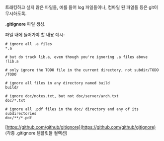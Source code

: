 트래킹하고 싶지 않은 파일들, 예를 들어 log 파일들이나, 컴파일 된 파일들 등은 git이 무시하도록.

**.gitignore** 파일 생성.

파일 내에 들어가야 할 내용 예시:

```
# ignore all .a files
*.a

# but do track lib.a, even though you're ignoring .a files above
!lib.a

# only ignore the TODO file in the current directory, not subdir/TODO
/TODO

# ignore all files in any directory named build
build/

# ignore doc/notes.txt, but not doc/server/arch.txt
doc/*.txt

# ignore all .pdf files in the doc/ directory and any of its subdirectories
doc/**/*.pdf
```

[https://github.com/github/gitignore](https://github.com/github/gitignore) (각종 .gitignore 템플릿들 컬렉션)
